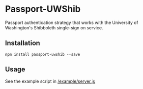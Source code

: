Passport-UWShib
===============

Passport authentication strategy that works with the University of Washington's Shibboleth single-sign on service.

Installation
------------
    npm install passport-uwshib --save

Usage
-----
See the example script in [/example/server.js](https://github.com/drstearns/passport-uwshib/blob/master/example/server.js)

